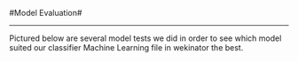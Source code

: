 #Model Evaluation#
_____________________________________________________________________________

Pictured below are several model tests we did in order to see which model suited our classifier Machine Learning file in wekinator the best.

